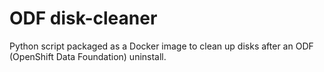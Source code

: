 # ODF disk-cleaner

Python script packaged as a Docker image to clean up disks after an ODF (OpenShift Data Foundation) uninstall.
